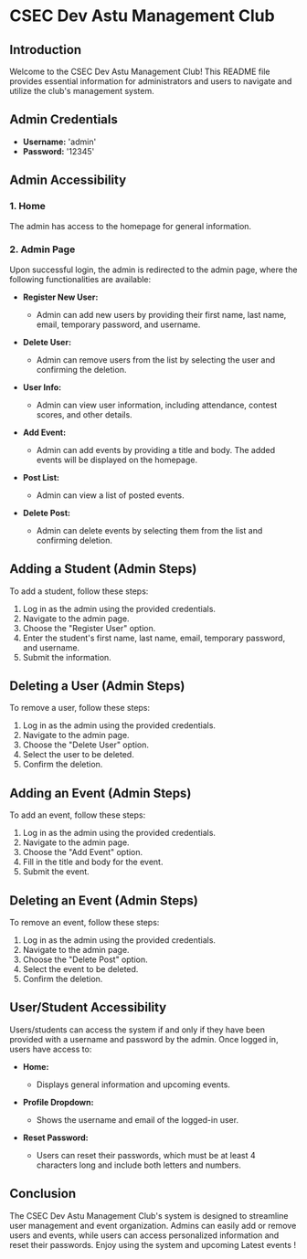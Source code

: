 # CSEC Dev Astu Management Club

## Introduction
Welcome to the CSEC Dev Astu Management Club! This README file provides essential information for administrators and users to navigate and utilize the club's management system.

## Admin Credentials
- **Username:** 'admin'
- **Password:** '12345'

## Admin Accessibility

### 1. Home
The admin has access to the homepage for general information.

### 2. Admin Page
Upon successful login, the admin is redirected to the admin page, where the following functionalities are available:

- **Register New User:**
  - Admin can add new users by providing their first name, last name, email, temporary password, and username.

- **Delete User:**
  - Admin can remove users from the list by selecting the user and confirming the deletion.

- **User Info:**
  - Admin can view user information, including attendance, contest scores, and other details.

- **Add Event:**
  - Admin can add events by providing a title and body. The added events will be displayed on the homepage.

- **Post List:**
  - Admin can view a list of posted events.

- **Delete Post:**
  - Admin can delete events by selecting them from the list and confirming deletion.

## Adding a Student (Admin Steps)
To add a student, follow these steps:

1. Log in as the admin using the provided credentials.
2. Navigate to the admin page.
3. Choose the "Register User" option.
4. Enter the student's first name, last name, email, temporary password, and username.
5. Submit the information.

## Deleting a User (Admin Steps)
To remove a user, follow these steps:

1. Log in as the admin using the provided credentials.
2. Navigate to the admin page.
3. Choose the "Delete User" option.
4. Select the user to be deleted.
5. Confirm the deletion.

## Adding an Event (Admin Steps)
To add an event, follow these steps:

1. Log in as the admin using the provided credentials.
2. Navigate to the admin page.
3. Choose the "Add Event" option.
4. Fill in the title and body for the event.
5. Submit the event.

## Deleting an Event (Admin Steps)
To remove an event, follow these steps:

1. Log in as the admin using the provided credentials.
2. Navigate to the admin page.
3. Choose the "Delete Post" option.
4. Select the event to be deleted.
5. Confirm the deletion.

## User/Student Accessibility
Users/students can access the system if and only if they have been provided with a username and password by the admin. Once logged in, users have access to:

- **Home:**
  - Displays general information and upcoming events.

- **Profile Dropdown:**
  - Shows the username and email of the logged-in user.

- **Reset Password:**
  - Users can reset their passwords, which must be at least 4 characters long and include both letters and numbers.

## Conclusion
The CSEC Dev Astu Management Club's system is designed to streamline user management and event organization. Admins can easily add or remove users and events, while users can access personalized information and reset their passwords. Enjoy using the system and upcoming Latest events !
